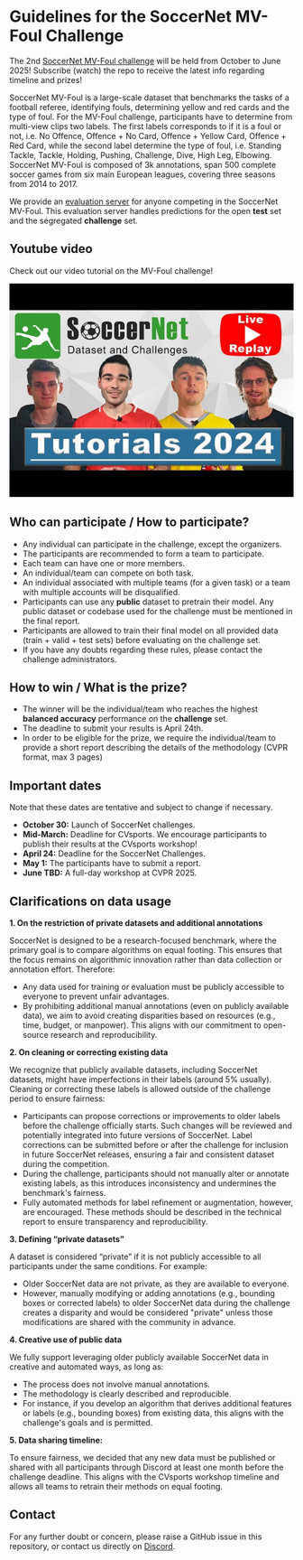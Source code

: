 # Guidelines for the SoccerNet MV-Foul Challenge

The 2nd [SoccerNet MV-Foul challenge]() will be held from October to June 2025!
Subscribe (watch) the repo to receive the latest info regarding timeline and prizes!

SoccerNet MV-Foul is a large-scale dataset that benchmarks the tasks of a football referee, identifying fouls, determining yellow and red cards and the type of foul.
For the MV-Foul challenge, participants have to determine from multi-view clips two labels. The first labels corresponds to if it is a foul or not, i.e. No Offence, Offence + No Card, Offence + Yellow Card, Offence + Red Card, while the second label determine the type of foul, i.e. Standing Tackle, Tackle, Holding, Pushing, Challenge, Dive, High Leg, Elbowing.
SoccerNet MV-Foul is composed of 3k annotations, span 500 complete soccer games from six main European leagues, covering three seasons from 2014 to 2017.

We provide an [evaluation server](www.google.com) for anyone competing in the SoccerNet MV-Foul. 
This evaluation server handles predictions for the open **test** set and the segregated **challenge** set.

## Youtube video

Check out our video tutorial on the MV-Foul challenge!

[![IMAGE ALT TEXT HERE](images/Thumbnail.jpg)](https://youtu.be/Ir-6D3j_lkA?si=Uwni8jngdsDQrf6w)

## Who can participate / How to participate?

 - Any individual can participate in the challenge, except the organizers.
 - The participants are recommended to form a team to participate.
 - Each team can have one or more members. 
 - An individual/team can compete on both task.
 - An individual associated with multiple teams (for a given task) or a team with multiple accounts will be disqualified.
 - Participants can use any **public** dataset to pretrain their model. Any public dataset or codebase used for the challenge must be mentioned in the final report.
 - Participants are allowed to train their final model on all provided data (train + valid + test sets) before evaluating on the challenge set.
 - If you have any doubts regarding these rules, please contact the challenge administrators.

## How to win / What is the prize?

 - The winner will be the individual/team who reaches the highest **balanced accuracy** performance on the **challenge** set.
 - The deadline to submit your results is April 24th.
 - In order to be eligible for the prize, we require the individual/team to provide a short report describing the details of the methodology (CVPR format, max 3 pages)


## Important dates

Note that these dates are tentative and subject to change if necessary.

 - **October 30:** Launch of SoccerNet challenges.
 - **Mid-March:** Deadline for CVsports. We encourage participants to publish their results at the CVsports workshop! 
 - **April 24:** Deadline for the SoccerNet Challenges.
 - **May 1:** The participants have to submit a report.
 - **June TBD:** A full-day workshop at CVPR 2025.

## Clarifications on data usage

**1. On the restriction of private datasets and additional annotations**

SoccerNet is designed to be a research-focused benchmark, where the primary goal is to compare algorithms on equal footing. This ensures that the focus remains on algorithmic innovation rather than data collection or annotation effort. Therefore:
* Any data used for training or evaluation must be publicly accessible to everyone to prevent unfair advantages.
* By prohibiting additional manual annotations (even on publicly available data), we aim to avoid creating disparities based on resources (e.g., time, budget, or manpower). This aligns with our commitment to open-source research and reproducibility.

**2. On cleaning or correcting existing data**

We recognize that publicly available datasets, including SoccerNet datasets, might have imperfections in their labels (around 5% usually). Cleaning or correcting these labels is allowed outside of the challenge period to ensure fairness:
* Participants can propose corrections or improvements to older labels before the challenge officially starts. Such changes will be reviewed and potentially integrated into future versions of SoccerNet. Label corrections can be submitted before or after the challenge for inclusion in future SoccerNet releases, ensuring a fair and consistent dataset during the competition.
* During the challenge, participants should not manually alter or annotate existing labels, as this introduces inconsistency and undermines the benchmark's fairness.
* Fully automated methods for label refinement or augmentation, however, are encouraged. These methods should be described in the technical report to ensure transparency and reproducibility.

**3. Defining “private datasets”**

A dataset is considered “private” if it is not publicly accessible to all participants under the same conditions. For example:
* Older SoccerNet data are not private, as they are available to everyone.
* However, manually modifying or adding annotations (e.g., bounding boxes or corrected labels) to older SoccerNet data during the challenge creates a disparity and would be considered "private" unless those modifications are shared with the community in advance.

**4. Creative use of public data**

We fully support leveraging older publicly available SoccerNet data in creative and automated ways, as long as:
* The process does not involve manual annotations.
* The methodology is clearly described and reproducible.
* For instance, if you develop an algorithm that derives additional features or labels (e.g., bounding boxes) from existing data, this aligns with the challenge's goals and is permitted.

**5. Data sharing timeline:**

To ensure fairness, we decided that any new data must be published or shared with all participants through Discord at least one month before the challenge deadline. This aligns with the CVsports workshop timeline and allows all teams to retrain their methods on equal footing.


## Contact

For any further doubt or concern, please raise a GitHub issue in this repository, or contact us directly on [Discord](https://discord.gg/SM8uHj9mkP).
